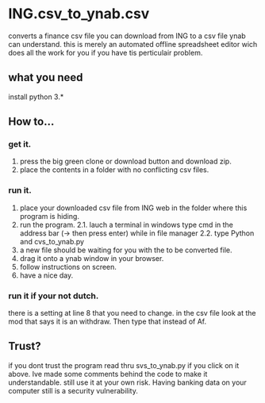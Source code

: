 # ING.csv_to_ynab.csv
converts a finance csv file you can download from ING to a csv file ynab can understand.
this is merely an automated offline spreadsheet editor wich does all the work for you if you have tis perticulair problem.
## what you need
install python 3.*

## How to...
### get it.
1. press the big green clone or download button and download zip.
2. place the contents in a folder with no conflicting csv files.

### run it.
1. place your downloaded csv file from ING web in the folder where this program is hiding.
2. run the program. 
2.1. lauch a terminal in windows type cmd in the address bar (-> then press enter)  while in file manager
2.2. type Python and cvs_to_ynab.py
3. a new file should be waiting for you with the to be converted file.
4. drag it onto a ynab window in your browser.
5. follow instructions on screen.
6. have a nice day.

### run it if your not dutch.
there is a setting at line 8 that you need to change. in the csv file look at the mod that says it is an withdraw. Then type that instead of Af.

## Trust?
if you dont trust the program read thru svs_to_ynab.py if you click on it above. Ive made some comments behind the code to make it understandable. still use it at your own risk. Having banking data on your computer still is a security vulnerability.
